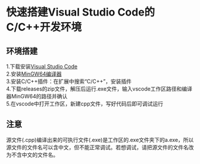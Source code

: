 # 快速搭建Visual Studio Code的C/C++开发环境
## 环境搭建
1.下载安装[Visual Studio Code](https://code.visualstudio.com/download)<br/>
2.安装[MinGW64编译器](https://sourceforge.net/projects/mingw-w64/)<br/>
3.安装C/C++插件：在扩展中搜索“C/C++”，安装插件<br/>
4.下载releases的zip文件，解压后运行.exe文件，输入vscode工作区路径和编译器MinGW64的路径并确认<br/>
5.在vscode中打开工作区，新建cpp文件，写好代码后即可调试运行
## 注意
源文件(.cpp)编译出来的可执行文件(.exe)是工作区的.exe文件夹下的a.exe，所以源文件的文件名可以含中文，但不能正常调试。若想调试，请把源文件的文件名改为不含中文的文件名。
